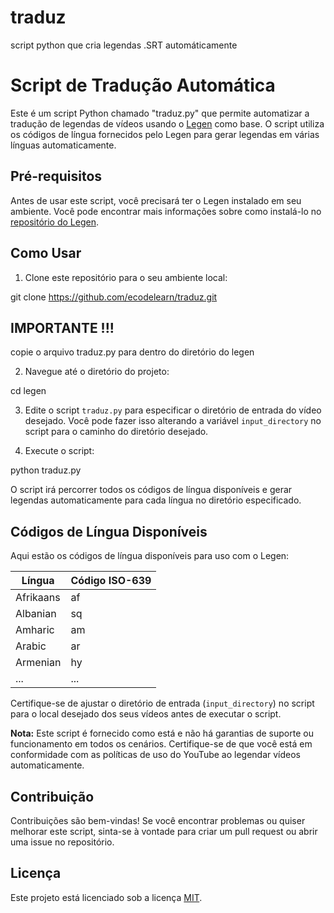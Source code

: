 # traduz
script python que cria legendas .SRT automáticamente


# Script de Tradução Automática

Este é um script Python chamado "traduz.py" que permite automatizar a tradução de legendas de vídeos usando o [Legen](https://github.com/legnaleurc/legen) como base. O script utiliza os códigos de língua fornecidos pelo Legen para gerar legendas em várias línguas automaticamente.

## Pré-requisitos

Antes de usar este script, você precisará ter o Legen instalado em seu ambiente. Você pode encontrar mais informações sobre como instalá-lo no [repositório do Legen](https://github.com/legnaleurc/legen).

## Como Usar

1. Clone este repositório para o seu ambiente local:

git clone https://github.com/ecodelearn/traduz.git


## IMPORTANTE !!!

copie o arquivo traduz.py para dentro do diretório do legen



2. Navegue até o diretório do projeto:

cd legen


3. Edite o script `traduz.py` para especificar o diretório de entrada do vídeo desejado. Você pode fazer isso alterando a variável `input_directory` no script para o caminho do diretório desejado.

4. Execute o script:

python traduz.py


O script irá percorrer todos os códigos de língua disponíveis e gerar legendas automaticamente para cada língua no diretório especificado.

## Códigos de Língua Disponíveis

Aqui estão os códigos de língua disponíveis para uso com o Legen:

| Língua            | Código ISO-639 |
|-------------------|----------------|
| Afrikaans         | af             |
| Albanian          | sq             |
| Amharic           | am             |
| Arabic            | ar             |
| Armenian          | hy             |
| ...               | ...            |

Certifique-se de ajustar o diretório de entrada (`input_directory`) no script para o local desejado dos seus vídeos antes de executar o script.

**Nota:** Este script é fornecido como está e não há garantias de suporte ou funcionamento em todos os cenários. Certifique-se de que você está em conformidade com as políticas de uso do YouTube ao legendar vídeos automaticamente.

## Contribuição

Contribuições são bem-vindas! Se você encontrar problemas ou quiser melhorar este script, sinta-se à vontade para criar um pull request ou abrir uma issue no repositório.

## Licença

Este projeto está licenciado sob a licença [MIT](LICENSE).

